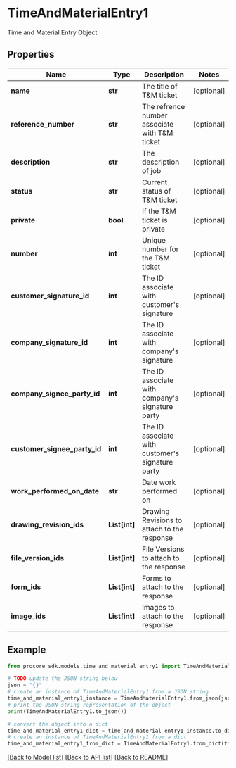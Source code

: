 # TimeAndMaterialEntry1

Time and Material Entry Object

## Properties

Name | Type | Description | Notes
------------ | ------------- | ------------- | -------------
**name** | **str** | The title of T&amp;M ticket | [optional] 
**reference_number** | **str** | The refrence number associate with T&amp;M ticket | [optional] 
**description** | **str** | The description of job | [optional] 
**status** | **str** | Current status of T&amp;M ticket | [optional] 
**private** | **bool** | If the T&amp;M ticket is private | [optional] 
**number** | **int** | Unique number for the T&amp;M ticket | [optional] 
**customer_signature_id** | **int** | The ID associate with customer&#39;s signature | [optional] 
**company_signature_id** | **int** | The ID associate with company&#39;s signature | [optional] 
**company_signee_party_id** | **int** | The ID associate with company&#39;s signature party | [optional] 
**customer_signee_party_id** | **int** | The ID associate with customer&#39;s signature party | [optional] 
**work_performed_on_date** | **str** | Date work performed on | [optional] 
**drawing_revision_ids** | **List[int]** | Drawing Revisions to attach to the response | [optional] 
**file_version_ids** | **List[int]** | File Versions to attach to the response | [optional] 
**form_ids** | **List[int]** | Forms to attach to the response | [optional] 
**image_ids** | **List[int]** | Images to attach to the response | [optional] 

## Example

```python
from procore_sdk.models.time_and_material_entry1 import TimeAndMaterialEntry1

# TODO update the JSON string below
json = "{}"
# create an instance of TimeAndMaterialEntry1 from a JSON string
time_and_material_entry1_instance = TimeAndMaterialEntry1.from_json(json)
# print the JSON string representation of the object
print(TimeAndMaterialEntry1.to_json())

# convert the object into a dict
time_and_material_entry1_dict = time_and_material_entry1_instance.to_dict()
# create an instance of TimeAndMaterialEntry1 from a dict
time_and_material_entry1_from_dict = TimeAndMaterialEntry1.from_dict(time_and_material_entry1_dict)
```
[[Back to Model list]](../README.md#documentation-for-models) [[Back to API list]](../README.md#documentation-for-api-endpoints) [[Back to README]](../README.md)


